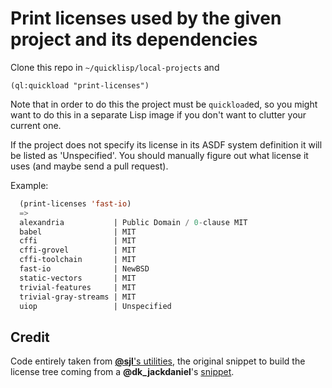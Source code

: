 # Print licenses used by the given project and its dependencies

Clone this repo in `~/quicklisp/local-projects` and

    (ql:quickload "print-licenses")

Note that in order to do this the project must be `quickload`ed, so you might
want to do this in a separate Lisp image if you don't want to clutter your
current one.


If the project does not specify its license in its ASDF system definition it
will be listed as 'Unspecified'.  You should manually figure out what license
it uses (and maybe send a pull request).

Example:

~~~lisp
  (print-licenses 'fast-io)
  =>
  alexandria           | Public Domain / 0-clause MIT
  babel                | MIT
  cffi                 | MIT
  cffi-grovel          | MIT
  cffi-toolchain       | MIT
  fast-io              | NewBSD
  static-vectors       | MIT
  trivial-features     | MIT
  trivial-gray-streams | MIT
  uiop                 | Unspecified
~~~

## Credit

Code entirely taken from
[**@sjl**'s utilities](https://github.com/sjl/cl-losh/blob/master/losh.lisp),
the original snippet to build the license tree coming from a
**@dk_jackdaniel**'s [snippet](http://paste.lisp.org/display/327154).
